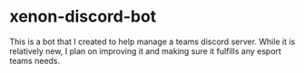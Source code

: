 # xenon-discord-bot
This is a bot that I created to help manage a teams discord server. While it is relatively new, I plan on improving it and making sure it fulfills any esport teams needs.
